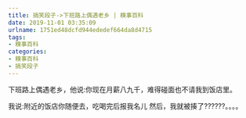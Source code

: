 ```yaml
---
title: 搞笑段子->下班路上偶遇老乡 | 糗事百科
date: 2019-11-01 03:35:09
urlname: 1751ed48dcfd944ededef664da8d4715
tags: 
- 糗事百科
categories:
- 糗事百科
- 搞笑段子
---
```

下班路上偶遇老乡，他说:你现在月薪八九千，难得碰面也不请我到饭店里。

我说:附近的饭店你随便去，吃喝完后报我名儿   然后，我就被揍了??????。。。。


